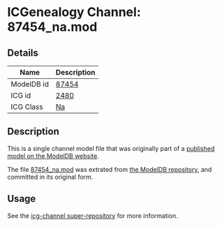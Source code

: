 # ICGenealogy Channel: 87454\_na.mod

## Details

Name | Description
---- | -----------
ModelDB id | [87454](http://senselab.med.yale.edu/ModelDB/ShowModel.cshtml?model=87454)
ICG id | [2480](http://icg.neurotheory.ox.ac.uk/channels/2/2480)
ICG Class | [Na](http://icg.neurotheory.ox.ac.uk/channels/2)

## Description

This is a single channel model file that was originally part of a [published model on the ModelDB website](http://senselab.med.yale.edu/mModelDB/ShowModel.cshtml?model=87454).

The file [87454\_na.mod](87454_na.mod) was extrated from [the ModelDB repository](http://senselab.med.yale.edu/ModelDB/ShowModel.cshtml?model=87454), and committed in its original form.

## Usage

See the [icg-channel super-repository](https://github.com/icgenealogy/icg-channels) for more information.